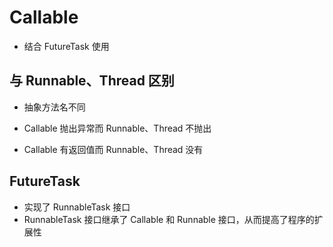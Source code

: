 # Callable

- 结合 FutureTask 使用



## 与 Runnable、Thread 区别

- 抽象方法名不同
- Callable 抛出异常而 Runnable、Thread 不抛出 

- Callable 有返回值而 Runnable、Thread 没有



## FutureTask

- 实现了 RunnableTask 接口
- RunnableTask 接口继承了 Callable 和 Runnable 接口，从而提高了程序的扩展性

